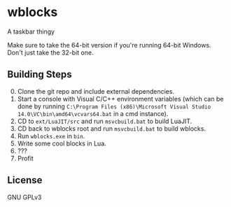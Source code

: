 # wblocks
A taskbar thingy

Make sure to take the 64-bit version if you're running 64-bit Windows. Don't just take the 32-bit one.

## Building Steps
0. Clone the git repo and include external dependencies.
1. Start a console with Visual C/C++ environment variables (which can be done by running `C:\Program Files (x86)\Microsoft Visual Studio 14.0\VC\bin\amd64\vcvars64.bat` in a cmd instance).
2. CD to `ext/LuaJIT/src` and run `msvcbuild.bat` to build LuaJIT.
3. CD back to wblocks root and run `msvcbuild.bat` to build wblocks.
4. Run `wblocks.exe` in `bin`.
5. Write some cool blocks in Lua.
6. ???
7. Profit

## License
GNU GPLv3
